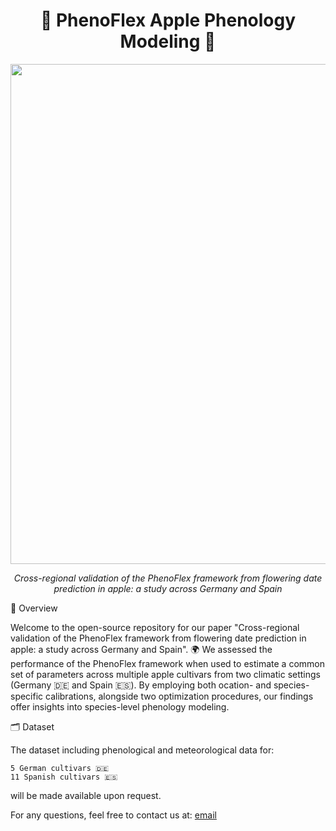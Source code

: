 <div align="center">
  <h1> 🍏 PhenoFlex Apple Phenology Modeling 🌳</h1>
<p>
  <img src="https://github.com/HajarMojahid/phenoflex_cross_validation/blob/main/figures/graphical_abstract.png" width="800"/>
</p>

<p>
  <i>Cross-regional validation of the PhenoFlex framework from flowering date prediction in apple: a study across Germany and Spain</i>
</p>

</div>

📖 Overview

Welcome to the open-source repository for our paper "Cross-regional validation of the PhenoFlex framework from flowering date prediction in apple: a study across Germany and Spain". 🌍  We assessed the performance of the PhenoFlex framework when used to estimate a common set of parameters across multiple apple cultivars from two climatic settings (Germany 🇩🇪 and Spain 🇪🇸). By employing both ocation- and species-specific calibrations, alongside two optimization procedures, our findings offer insights into species-level phenology modeling.

🗂 Dataset

The dataset including phenological and meteorological data for:

    5 German cultivars 🇩🇪
    11 Spanish cultivars 🇪🇸

will be made available upon request.

For any questions, feel free to contact us at: [email](mailto:hmojahid@uni-bonn.de?subject=[GitHub]%20phenoflex_cross_validation)

